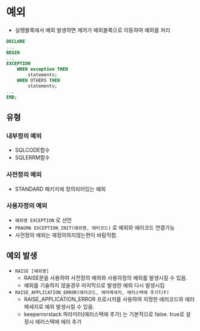 # 예외

- 실행블록에서 예외 발생하면 제어가 예외블록으로 이동하여 예외를 처리

```sql
DECLARE
...
BEGIN
...
EXCEPTION
	WHEN exception THEN
		statements;
	WHEN OTHERS THEN
		statements;
...
END;
```

## 유형

### 내부정의 예외

- SQLCODE함수
- SQLERRM함수

### 사전정의 예외

- STANDARD 패키지에 정의되어있는 예외

### 사용자정의 예외

- `예외명 EXCEPTION` 로 선언
- `PRAGMA EXCEPTION_INIT(예외명, 에러코드)` 로 예외와 에러코드 연결가능
- 사전정의 예외는 재정의하지않는편이 바람직함.

## 예외 발생

- `RAISE [예외명]`
    - RAISE문을 사용하여 사전정의 예외와 사용자정의 예외를 발생시킬 수 있음.
    - 예외를 기술하지 않을경우 마지막으로 발생한 예외 다시 발생시킴
- `RAISE_APPLICATION_ERROR(에러코드, 에러메세지, 에러스택에 추가T/F)`
    - RAISE_APPLICATION_ERROR 프로시저를 사용하여 지정한 에러코드와 에러메세지로 예외 발생시킬 수 있음.
    - keeperrorstack 파라미터(에러스택에 추가) 는 기본적으로 false. true로 설정시 에러스택에 에러 추가

